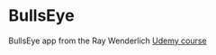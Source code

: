 # BullsEye

 BullsEye app from the Ray Wenderlich [Udemy course](https://www.udemy.com/ios-12-and-swift-4-for-beginners-200-hands-on-tutorials/)
